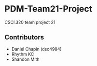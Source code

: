 # PDM-Team21-Project
CSCI.320 team project 21

## Contributors
* Daniel Chapin (dsc4984)
* Rhythm KC
* Shandon Mith

